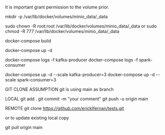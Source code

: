 

It is important grant permission to the volume prior.

mkdir -p /var/lib/docker/volumes/minio_data/_data

sudo chown -R root:root /var/lib/docker/volumes/minio_data/_data
or 
sudo chmod -R 777 /var/lib/docker/volumes/minio_data/_data


docker-compose build

docker-compose up -d

docker-compose logs -f kafka-producer
docker-compose logs -f spark-consumer

docker-compose up -d --scale kafka-producer=3
docker-compose up -d --scale spark-consumer=3

GIT CLONE
ASSUMPTION 
git is using main as branch

LOCAL
git add .
git commit -m "your comment"
git push -u origin main

REMOTE
git clone https://github.com/ericklfernan/tests.git

or to update existing local copy

git pull origin main
